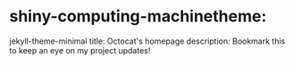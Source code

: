 # shiny-computing-machinetheme: 
jekyll-theme-minimal
title: Octocat's homepage
description: Bookmark this to keep an eye on my project updates!
